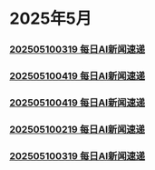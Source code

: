 # 2025年5月
### [202505100319 每日AI新闻速递](./202505100319.md)

### [202505100419 每日AI新闻速递](./202505100419.md)
### [202505100419 每日AI新闻速递](./202505100419.md)
### [202505100219 每日AI新闻速递](./202505100219.md)
### [202505100319 每日AI新闻速递](./202505100319.md)
